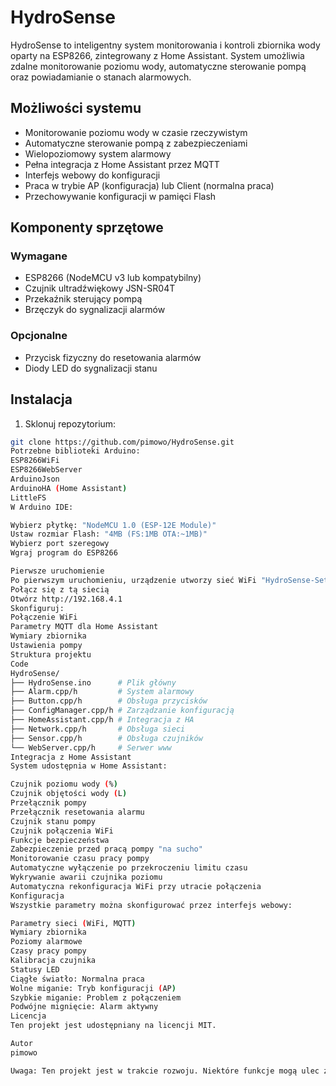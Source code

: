 # HydroSense

HydroSense to inteligentny system monitorowania i kontroli zbiornika wody oparty na ESP8266, zintegrowany z Home Assistant. System umożliwia zdalne monitorowanie poziomu wody, automatyczne sterowanie pompą oraz powiadamianie o stanach alarmowych.

## Możliwości systemu

- Monitorowanie poziomu wody w czasie rzeczywistym
- Automatyczne sterowanie pompą z zabezpieczeniami
- Wielopoziomowy system alarmowy
- Pełna integracja z Home Assistant przez MQTT
- Interfejs webowy do konfiguracji
- Praca w trybie AP (konfiguracja) lub Client (normalna praca)
- Przechowywanie konfiguracji w pamięci Flash

## Komponenty sprzętowe

### Wymagane
- ESP8266 (NodeMCU v3 lub kompatybilny)
- Czujnik ultradźwiękowy JSN-SR04T
- Przekaźnik sterujący pompą
- Brzęczyk do sygnalizacji alarmów

### Opcjonalne
- Przycisk fizyczny do resetowania alarmów
- Diody LED do sygnalizacji stanu

## Instalacja

1. Sklonuj repozytorium:
```bash
git clone https://github.com/pimowo/HydroSense.git
Potrzebne biblioteki Arduino:
ESP8266WiFi
ESP8266WebServer
ArduinoJson
ArduinoHA (Home Assistant)
LittleFS
W Arduino IDE:

Wybierz płytkę: "NodeMCU 1.0 (ESP-12E Module)"
Ustaw rozmiar Flash: "4MB (FS:1MB OTA:~1MB)"
Wybierz port szeregowy
Wgraj program do ESP8266

Pierwsze uruchomienie
Po pierwszym uruchomieniu, urządzenie utworzy sieć WiFi "HydroSense-Setup"
Połącz się z tą siecią
Otwórz http://192.168.4.1
Skonfiguruj:
Połączenie WiFi
Parametry MQTT dla Home Assistant
Wymiary zbiornika
Ustawienia pompy
Struktura projektu
Code
HydroSense/
├── HydroSense.ino      # Plik główny
├── Alarm.cpp/h         # System alarmowy
├── Button.cpp/h        # Obsługa przycisków
├── ConfigManager.cpp/h # Zarządzanie konfiguracją
├── HomeAssistant.cpp/h # Integracja z HA
├── Network.cpp/h       # Obsługa sieci
├── Sensor.cpp/h        # Obsługa czujników
└── WebServer.cpp/h     # Serwer www
Integracja z Home Assistant
System udostępnia w Home Assistant:

Czujnik poziomu wody (%)
Czujnik objętości wody (L)
Przełącznik pompy
Przełącznik resetowania alarmu
Czujnik stanu pompy
Czujnik połączenia WiFi
Funkcje bezpieczeństwa
Zabezpieczenie przed pracą pompy "na sucho"
Monitorowanie czasu pracy pompy
Automatyczne wyłączenie po przekroczeniu limitu czasu
Wykrywanie awarii czujnika poziomu
Automatyczna rekonfiguracja WiFi przy utracie połączenia
Konfiguracja
Wszystkie parametry można skonfigurować przez interfejs webowy:

Parametry sieci (WiFi, MQTT)
Wymiary zbiornika
Poziomy alarmowe
Czasy pracy pompy
Kalibracja czujnika
Statusy LED
Ciągłe światło: Normalna praca
Wolne miganie: Tryb konfiguracji (AP)
Szybkie miganie: Problem z połączeniem
Podwójne mignięcie: Alarm aktywny
Licencja
Ten projekt jest udostępniany na licencji MIT.

Autor
pimowo

Uwaga: Ten projekt jest w trakcie rozwoju. Niektóre funkcje mogą ulec zmianie.